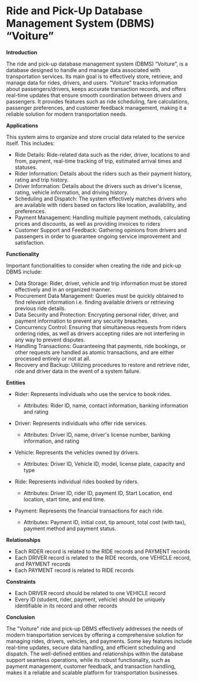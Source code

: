 # Ride and Pick-Up Database Management System (DBMS) “Voiture”

**Introduction**

The ride and pick-up database management system (DBMS) “Voiture”, is a database designed to handle and manage data associated with transportation services. Its main goal is to effectively store, retrieve, and manage data for rides, drivers, and users. "Voiture" tracks information about passengers/drivers, keeps accurate transaction records, and offers real-time updates that ensure smooth coordination between drivers and passengers. It provides features such as ride scheduling, fare calculations, passenger preferences, and customer feedback management, making it a reliable solution for modern transportation needs.

**Applications**

This system aims to organize and store crucial data related to the service itself. This includes:
   - Ride Details: Ride-related data such as the rider, driver, locations to and from, payment, real-time tracking of trip, estimated arrival times and statuses.
   - Rider Information: Details about the riders such as their payment history, rating and trip history.
   - Driver Information: Details about the drivers such as driver's license, rating, vehicle information, and driving history.
   - Scheduling and Dispatch: The system effectively matches drivers who are available with riders based on factors like location, availability, and preferences.
   - Payment Management: Handling multiple payment methods, calculating prices and discounts, as well as providing invoices to riders
   - Customer Support and Feedback: Gathering opinions from drivers and passengers in order to guarantee ongoing service improvement and satisfaction.

**Functionality**

Important functionalities to consider when creating the ride and pick-up DBMS include:
  - Data Storage: Rider, driver, vehicle and trip information must be stored effectively and in an organized manner.
  - Procurement Data Management: Queries must be quickly obtained to find relevant information i.e. finding available drivers or retrieving previous ride details.
  - Data Security and Protection: Encrypting personal rider, driver, and payment information to prevent any security breaches.
  - Concurrency Control: Ensuring that simultaneous requests from riders ordering rides, as well as drivers accepting rides are not interfering in any way to prevent disputes.
  - Handling Transactions: Guaranteeing that payments, ride bookings, or other requests are handled as atomic transactions, and are either processed entirely or not at all.
  - Recovery and Backup: Utilizing procedures to restore and retrieve rider, ride and driver data in the event of a system failure.

**Entities**

- Rider: Represents individuals who use the service to book rides.
  - Attributes: Rider ID, name, contact information, banking information and rating

- Driver: Represents individuals who offer ride services.
  - Attributes: Driver ID, name, driver's license number, banking information, and rating
  
- Vehicle: Represents the vehicles owned by drivers.
  - Attributes: Driver ID, Vehicle ID, model, license plate, capacity and type

- Ride: Represents individual rides booked by riders.
  - Attributes: Driver ID, rider ID, payment ID, Start Location, end location, start time, and end time.

- Payment: Represents the financial transactions for each ride.
  - Attributes: Payment ID, initial cost, tip amount, total cost (with tax), payment method and payment status.

**Relationships**

  - Each RIDER record is related to the RIDE records and PAYMENT records
  - Each DRIVER record is related to the RIDE records, one VEHICLE record, and PAYMENT records
  - Each PAYMENT record is related to RIDE records

**Constraints**

  - Each DRIVER record should be related to one VEHICLE record
  - Every ID (student, rider, payment, vehicle) should be uniquely identifiable in its record and other records

**Conclusion**

The "Voiture" ride and pick-up DBMS effectively addresses the needs of modern transportation services by offering a comprehensive solution for managing rides, drivers, vehicles, and payments. Some key features include real-time updates, secure data handling, and efficient scheduling and dispatch. The well-defined entities and relationships within the database support seamless operations, while its robust functionality, such as payment management, customer feedback, and transaction handling, makes it a reliable and scalable platform for transportation businesses.
